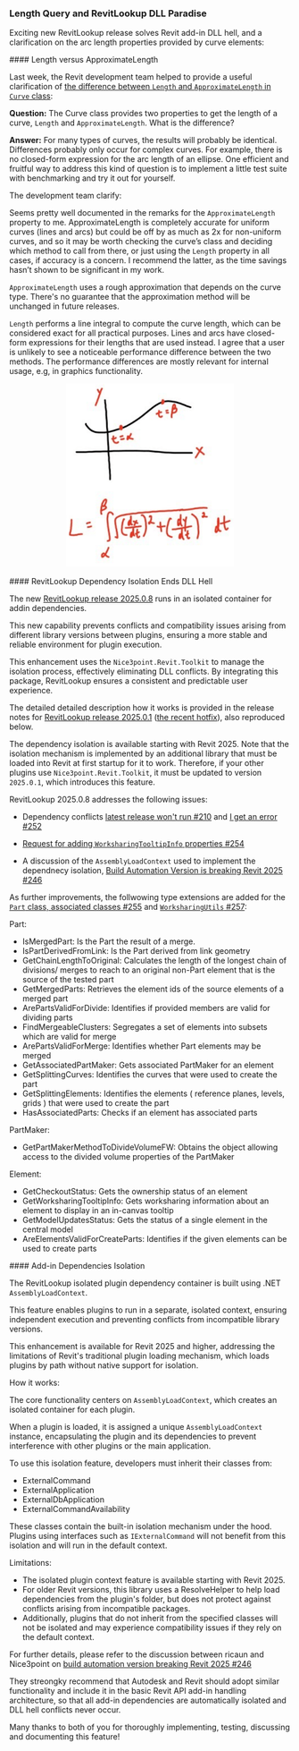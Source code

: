 <head>
<meta http-equiv="Content-Type" content="text/html; charset=utf-8">
<link rel="stylesheet" type="text/css" href="bc.css">
<!-- https://highlightjs.org/#usage
<link rel="stylesheet" href="https://cdnjs.cloudflare.com/ajax/libs/highlight.js/11.9.0/styles/default.min.css">
<script src="https://cdnjs.cloudflare.com/ajax/libs/highlight.js/11.9.0/highlight.min.js"></script>
<script>hljs.highlightAll();</script>
-->

<!-- https://prismjs.com -->
<link href="https://cdn.jsdelivr.net/npm/prismjs@1.29.0/themes/prism.min.css" rel="stylesheet" />
<script src="https://cdn.jsdelivr.net/npm/prismjs@1.29.0/components/prism-core.min.js"></script>
<script src="https://cdn.jsdelivr.net/npm/prismjs@1.29.0/plugins/autoloader/prism-autoloader.min.js"></script>
<style> code[class*=language-], pre[class*=language-] { font-size : 90%; } </style>
</head>

<!---

- The difference between Length and ApproximateLength in Curve class
  https://forums.autodesk.com/t5/revit-api-forum/the-difference-between-length-and-approximatelength-in-curve/m-p/12841543/


twitter:

Revit API discussions on @AutodeskRevit #RevitAPI add-in licensing and multi-version use of the AppStore Entitlement API #BIM @DynamoBIM https://autode.sk/entitlement

Two illuminating posts from the Revit API discussion forum on licensing and the entitlement API
&ndash; Multi-version Revit entitlement API
&ndash; Add-in licensing...

linkedin:

Revit API discussions on #RevitAPI add-in licensing and multi-version use of the AppStore Entitlement API:

https://autode.sk/entitlement

- Multi-version Revit entitlement API
- Add-in licensing...

#BIM #DynamoBIM #AutodeskAPS #Revit #API #IFC #SDK #Autodesk #AEC #adsk

the [Revit API discussion forum](http://forums.autodesk.com/t5/revit-api-forum/bd-p/160) thread

<center>
<img src="img/" alt="" title="" width="600"/>
<p style="font-size: 80%; font-style:italic"></p>
</center>

-->

### Length Query and RevitLookup DLL Paradise

Exciting new RevitLookup release solves Revit add-in DLL hell, and a clarification on the arc length properties provided by curve elements:


####<a name="2"></a> Length versus ApproximateLength

Last week, the Revit development team helped to provide a useful clarification
of [the difference between `Length` and `ApproximateLength` in `Curve` class](https://forums.autodesk.com/t5/revit-api-forum/the-difference-between-length-and-approximatelength-in-curve/m-p/12841543/):

**Question:**
The Curve class provides two properties to get the length of a curve, `Length` and `ApproximateLength`.
What is the difference?

**Answer:**
For many types of curves, the results will probably be identical.
Differences probably only occur for complex curves.
For example, there is no closed-form expression for the arc length of an ellipse.
One efficient and fruitful way to address this kind of question is to implement a little test suite with benchmarking and try it out for yourself.

The development team clarify:

Seems pretty well documented in the remarks for the `ApproximateLength` property to me.
ApproximateLength is completely accurate for uniform curves (lines and arcs) but could be off by as much as 2x for non-uniform curves, and so it may be worth checking the curve’s class and deciding which method to call from there, or just using the `Length` property in all cases, if accuracy is a concern.
I recommend the latter, as the time savings hasn’t shown to be significant in my work.

`ApproximateLength` uses a rough approximation that depends on the curve type.
There's no guarantee that the approximation method will be unchanged in future releases.

`Length` performs a line integral to compute the curve length, which can be considered exact for all practical purposes.
Lines and arcs have closed-form expressions for their lengths that are used instead.
I agree that a user is unlikely to see a noticeable performance difference between the two methods.
The performance differences are mostly relevant for internal usage, e.g, in graphics functionality.

<center>
<img src="img/arc_length.png" alt="Arc length" title="Arc length" width="300"/>
</center>

####<a name="3"></a> RevitLookup Dependency Isolation Ends DLL Hell

The new [RevitLookup release 2025.0.8](https://github.com/jeremytammik/RevitLookup/releases/tag/2025.0.8) runs
in an isolated container for addin dependencies.

This new capability prevents conflicts and compatibility issues arising from different library versions between plugins, ensuring a more stable and reliable environment for plugin execution.

This enhancement uses the `Nice3point.Revit.Toolkit` to manage the isolation process, effectively eliminating DLL conflicts.
By integrating this package, RevitLookup ensures a consistent and predictable user experience.

The detailed detailed description how it works is provided in the release notes
for [RevitLookup release 2025.0.1](https://github.com/jeremytammik/RevitLookup/releases/tag/2025.0.1)
([the recent hotfix](https://thebuildingcoder.typepad.com/blog/2024/04/revitlookup-hotfix-and-the-revit-2025-sdk.html#2)),
also reproduced below.

The dependency isolation is available starting with Revit 2025.
Note that the isolation mechanism is implemented by an additional library that must be loaded into Revit at first startup for it to work.
Therefore, if your other plugins use `Nice3point.Revit.Toolkit`, it must be updated to version `2025.0.1`, which introduces this feature.

RevitLookup 2025.0.8 addresses the following issues:

- Dependency conflicts [latest release won't run #210](https://github.com/jeremytammik/RevitLookup/issues/210) and
  [I get an error #252](https://github.com/jeremytammik/RevitLookup/issues/252)

- [Request for adding `WorksharingTooltipInfo` properties #254](https://github.com/jeremytammik/RevitLookup/issues/254)
- A discussion of the `AssemblyLoadContext` used to implement the dependnecy isolation,
  [Build Automation Version is breaking Revit 2025 #246](https://github.com/jeremytammik/RevitLookup/issues/246)

As further improvements, the follwowing type extensions are added
for the [`Part` class, associated classes #255](https://github.com/jeremytammik/RevitLookup/pull/255)
and [`WorksharingUtils` #257](https://github.com/jeremytammik/RevitLookup/pull/257):

Part:

- IsMergedPart: Is the Part the result of a merge.
- IsPartDerivedFromLink: Is the Part derived from link geometry
- GetChainLengthToOriginal: Calculates the length of the longest chain of divisions/ merges to reach to an original non-Part element that is the source of the tested part
- GetMergedParts: Retrieves the element ids of the source elements of a merged part
- ArePartsValidForDivide: Identifies if provided members are valid for dividing parts
- FindMergeableClusters: Segregates a set of elements into subsets which are valid for merge
- ArePartsValidForMerge: Identifies whether Part elements may be merged
- GetAssociatedPartMaker: Gets associated PartMaker for an element
- GetSplittingCurves: Identifies the curves that were used to create the part
- GetSplittingElements: Identifies the elements ( reference planes, levels, grids ) that were used to create the part
- HasAssociatedParts: Checks if an element has associated parts

PartMaker:
- GetPartMakerMethodToDivideVolumeFW: Obtains the object allowing access to the divided volume properties of the PartMaker

Element:
- GetCheckoutStatus: Gets the ownership status of an element
- GetWorksharingTooltipInfo: Gets worksharing information about an element to display in an in-canvas tooltip
- GetModelUpdatesStatus: Gets the status of a single element in the central model
- AreElementsValidForCreateParts: Identifies if the given elements can be used to create parts

####<a name="4"></a> Add-in Dependencies Isolation

The RevitLookup isolated plugin dependency container is built using .NET `AssemblyLoadContext`.

This feature enables plugins to run in a separate, isolated context, ensuring independent execution and preventing conflicts from incompatible library versions.

This enhancement is available for Revit 2025 and higher, addressing the limitations of Revit's traditional plugin loading mechanism, which loads plugins by path without native support for isolation.

How it works:

The core functionality centers on `AssemblyLoadContext`, which creates an isolated container for each plugin.

When a plugin is loaded, it is assigned a unique `AssemblyLoadContext` instance, encapsulating the plugin and its dependencies to prevent interference with other plugins or the main application.

To use this isolation feature, developers must inherit their classes from:

- ExternalCommand
- ExternalApplication
- ExternalDbApplication
- ExternalCommandAvailability

These classes contain the built-in isolation mechanism under the hood.
Plugins using interfaces such as `IExternalCommand` will not benefit from this isolation and will run in the default context.

Limitations:

- The isolated plugin context feature is available starting with Revit 2025.
- For older Revit versions, this library uses a ResolveHelper to help load dependencies from the plugin's folder, but does not protect against conflicts arising from incompatible packages.
- Additionally, plugins that do not inherit from the specified classes will not be isolated and may experience compatibility issues if they rely on the default context.

For further details, please refer to the discussion between ricaun and Nice3point
on [build automation version breaking Revit 2025 #246](https://github.com/jeremytammik/RevitLookup/issues/246)

They streongky recommend that Autodesk and Revit should adopt similar functionality and include it in the basic Revit API add-in handling architecture, so that all add-in dependencies are automatically isolated and DLL hell conflicts never occur.

Many thanks to both of you for thoroughly implementing, testing, discussing and documenting this feature!


